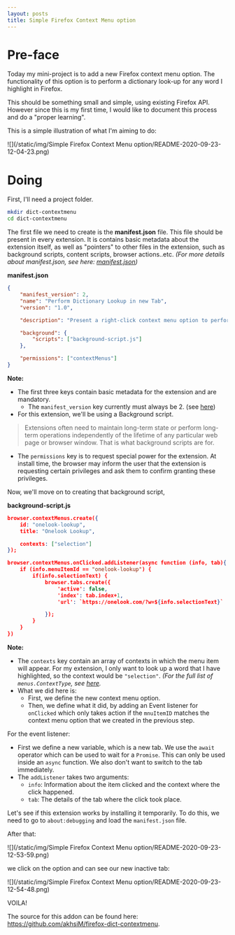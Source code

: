 ```yaml
---
layout: posts
title: Simple Firefox Context Menu option
---
```


# Pre-face

Today my mini-project is to add a new Firefox context menu option. The functionality of this option is to perform a dictionary look-up for any word I highlight in Firefox.

This should be something small and simple, using existing Firefox API. However since this is my first time, I would like to document this process and do a "proper learning".

This is a simple illustration of what I'm aiming to do:

![](/static/img/Simple Firefox Context Menu option/README-2020-09-23-12-04-23.png)

# Doing

First, I'll need a project folder.

```sh
mkdir dict-contextmenu
cd dict-contextmenu
```

The first file we need to create is the **manifest.json** file. This file should be present in every extension. It is contains basic metadata about the extension itself, as well as "pointers" to other files in the extension, such as background scripts, content scripts, browser actions..etc.
*(For more details about manifest.json, see here: [manifest.json](https://developer.mozilla.org/en-US/docs/Mozilla/Add-ons/WebExtensions/manifest.json))*

**manifest.json**
```json
{
    "manifest_version": 2,
    "name": "Perform Dictionary Lookup in new Tab",
    "version": "1.0",

    "description": "Present a right-click context menu option to perform a dictionary search for a word on https://onelook.com/ in a new Tab.",

    "background": {
        "scripts": ["background-script.js"]
    },

    "permissions": ["contextMenus"]
}
```

**Note:**
- The first three keys contain basic metadata for the extension and are mandatory.
  - The `manifest_version` key currently must always be 2. (see [here](https://developer.mozilla.org/en-US/docs/Mozilla/Add-ons/WebExtensions/manifest.json/manifest_version))
- For this extension, we'll be using a Background script.
> Extensions often need to maintain long-term state or perform long-term operations independently of the lifetime of any particular web page or browser window. That is what background scripts are for.
- The `permissions` key is to request special power for the extension. At install time, the browser may inform the user that the extension is requesting certain privileges and ask them to confirm granting these privileges. 

Now, we'll move on to creating that background script,

**background-script.js**
```json
browser.contextMenus.create({
    id: "onelook-lookup",
    title: "Onelook Lookup",

    contexts: ["selection"]
});

browser.contextMenus.onClicked.addListener(async function (info, tab){
    if (info.menuItemId == "onelook-lookup") {
        if(info.selectionText) {
            browser.tabs.create({
                'active': false,
                'index': tab.index+1,
                'url': `https://onelook.com/?w=${info.selectionText}`

            });
        }
    }
})
```

**Note:**
- The `contexts` key contain an array of contexts in which the menu item will appear. For my extension, I only want to look up a word that I have highlighted, so the context would be `"selection"`. *(For the full list of `menus.ContextType`, see [here](https://developer.mozilla.org/en-US/docs/Mozilla/Add-ons/WebExtensions/API/menus/ContextType).*
- What we did here is:
  - First, we define the new context menu option.
  - Then, we define what it did, by adding an Event listener for `onClicked` which only takes action if the `mnuItemID` matches the context menu option that we created in the previous step.

For the event listener:
- First we define a new variable, which is a new tab. We use the `await` operator which can be used to wait for a `Promise`. This can only be used inside an `async` function. We also don't want to switch to the tab immediately.
- The `addListener` takes two arguments:
  - `info`: Information about the item clicked and the context where the click happened.
  - `tab`: The details of the tab where the click took place.

Let's see if this extension works by installing it temporarily. To do this, we need to go to `about:debugging` and load the `manifest.json` file.

After that:

![](/static/img/Simple Firefox Context Menu option/README-2020-09-23-12-53-59.png)

we click on the option and can see our new inactive tab:

![](/static/img/Simple Firefox Context Menu option/README-2020-09-23-12-54-48.png)

VOILA!

The source for this addon can be found here: https://github.com/akhsiM/firefox-dict-contextmenu.